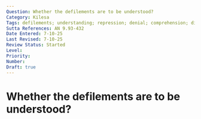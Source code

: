 ```yaml
---
Question: Whether the defilements are to be understood?
Category: Kilesa
Tags: defilements; understanding; repression; denial; comprehension; direct_knowledge; abhinnaya
Sutta References: AN 9.93-432
Date Entered: 7-10-25
Last Revised: 7-10-25
Review Status: Started 
Level: 
Priority: 
Number: 
Draft: true
---
```


# Whether the defilements are to be understood?
